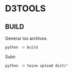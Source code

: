 # D3TOOLS

## BUILD

Generar los archivos
```bash
python -m build
```

Subir
```bash
python -m twine upload dist/*
```
